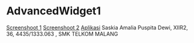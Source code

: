 # AdvancedWidget1
[Screenshoot 1](https://github.com/saskiapuspita/AdvancedWidget1/blob/master/Screenshot_2016-09-20-22-00-54.png)
[Screenshoot 2](https://github.com/saskiapuspita/AdvancedWidget1/blob/master/Screenshot_2016-09-21-16-39-21.png)
[Aplikasi](https://github.com/saskiapuspita/AdvancedWidget1/blob/master/app-debug.apk)
Saskia Amalia Puspita Dewi, XIIR2, 36, 4435/1333.063 , SMK TELKOM MALANG
